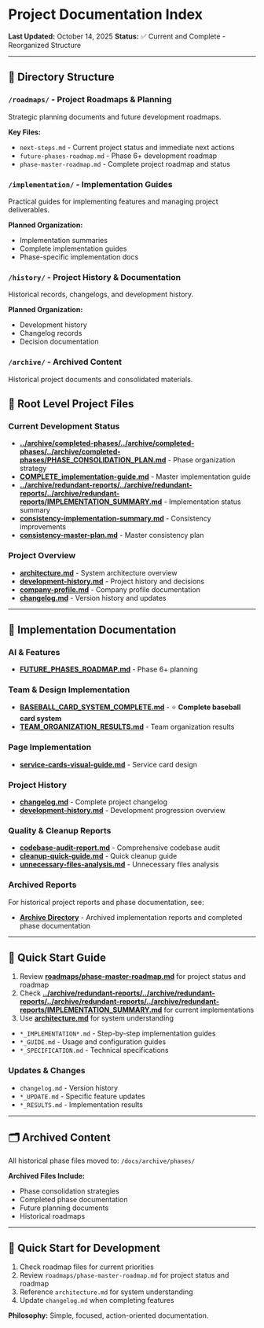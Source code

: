 # Project Documentation Index

**Last Updated:** October 14, 2025
**Status:** ✅ Current and Complete - Reorganized Structure

---

## 📂 Directory Structure

### `/roadmaps/` - Project Roadmaps & Planning

Strategic planning documents and future development roadmaps.

**Key Files:**

- `next-steps.md` - Current project status and immediate next actions
- `future-phases-roadmap.md` - Phase 6+ development roadmap
- `phase-master-roadmap.md` - Complete project roadmap and status

### `/implementation/` - Implementation Guides

Practical guides for implementing features and managing project deliverables.

**Planned Organization:**

- Implementation summaries
- Complete implementation guides
- Phase-specific implementation docs

### `/history/` - Project History & Documentation

Historical records, changelogs, and development history.

**Planned Organization:**

- Development history
- Changelog records
- Decision documentation

### `/archive/` - Archived Content

Historical project documents and consolidated materials.

## 🎯 Root Level Project Files

### Current Development Status

- **[../archive/completed-phases/../archive/completed-phases/../archive/completed-phases/PHASE_CONSOLIDATION_PLAN.md](./../archive/completed-phases/../archive/completed-phases/../archive/completed-phases/../archive/completed-phases/PHASE_CONSOLIDATION_PLAN.md)** -
  Phase organization strategy
- **[COMPLETE_implementation-guide.md](./COMPLETE_implementation-guide.md)** -
  Master implementation guide
- **[../archive/redundant-reports/../archive/redundant-reports/../archive/redundant-reports/IMPLEMENTATION_SUMMARY.md](./../archive/redundant-reports/../archive/redundant-reports/../archive/redundant-reports/../archive/redundant-reports/IMPLEMENTATION_SUMMARY.md)** -
  Implementation status summary
- **[consistency-implementation-summary.md](./consistency-implementation-summary.md)** -
  Consistency improvements
- **[consistency-master-plan.md](./consistency-master-plan.md)** -
  Master consistency plan

### Project Overview

- **[architecture.md](./architecture.md)** - System architecture overview
- **[development-history.md](./development-history.md)** - Project history and decisions
- **[company-profile.md](./company-profile.md)** - Company profile documentation
- **[changelog.md](./changelog.md)** - Version history and updates

---

## 📁 Implementation Documentation

### AI & Features

- **[FUTURE_PHASES_ROADMAP.md](./roadmaps/future-phases-roadmap.md)** - Phase 6+ planning

### Team & Design Implementation

- **[BASEBALL_CARD_SYSTEM_COMPLETE.md](./BASEBALL_CARD_SYSTEM_COMPLETE.md)** -
  ⭐ **Complete baseball card system**
- **[TEAM_ORGANIZATION_RESULTS.md](./TEAM_ORGANIZATION_RESULTS.md)** - Team organization results

### Page Implementation

- **[service-cards-visual-guide.md](./service-cards-visual-guide.md)** - Service card design

### Project History

- **[changelog.md](./changelog.md)** - Complete project changelog
- **[development-history.md](./development-history.md)** - Development progression overview

### Quality & Cleanup Reports

- **[codebase-audit-report.md](./codebase-audit-report.md)** - Comprehensive codebase audit
- **[cleanup-quick-guide.md](./cleanup-quick-guide.md)** - Quick cleanup guide
- **[unnecessary-files-analysis.md](./unnecessary-files-analysis.md)** - Unnecessary files analysis

### Archived Reports

For historical project reports and phase documentation, see:

- **[Archive Directory](../archive/README.md)** - Archived implementation reports and completed phase documentation

---

## 🚀 Quick Start Guide

1. Review **[roadmaps/phase-master-roadmap.md](./roadmaps/phase-master-roadmap.md)** for project status and roadmap
2. Check **[../archive/redundant-reports/../archive/redundant-reports/../archive/redundant-reports/../archive/redundant-reports/IMPLEMENTATION_SUMMARY.md](./../archive/redundant-reports/../archive/redundant-reports/../archive/redundant-reports/../archive/redundant-reports/IMPLEMENTATION_SUMMARY.md)**
   for current implementations
3. Use **[architecture.md](./architecture.md)** for system understanding

- `*_IMPLEMENTATION*.md` - Step-by-step implementation guides
- `*_GUIDE.md` - Usage and configuration guides
- `*_SPECIFICATION.md` - Technical specifications

### Updates & Changes

- `changelog.md` - Version history
- `*_UPDATE.md` - Specific feature updates
- `*_RESULTS.md` - Implementation results

---

## 🗂️ Archived Content

All historical phase files moved to: `/docs/archive/phases/`

**Archived Files Include:**

- Phase consolidation strategies
- Completed phase documentation
- Future planning documents
- Historical roadmaps

---

## 🚀 Quick Start for Development

1. Check roadmap files for current priorities
2. Review `roadmaps/phase-master-roadmap.md` for project status and roadmap
3. Reference `architecture.md` for system understanding
4. Update `changelog.md` when completing features

**Philosophy:** Simple, focused, action-oriented documentation.
